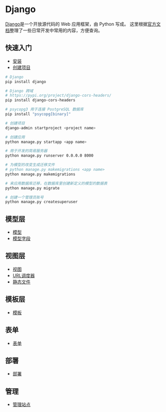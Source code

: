 # Django

[Django](https://www.djangoproject.com/)是一个开放源代码的 Web 应用框架，由 Python 写成。
这里根据[官方文档](https://docs.djangoproject.com/zh-hans/4.2/)整理了一些日常开发中常用的内容，方便查询。

## 快速入门

- [安装](quick/install.md)
- [创建项目](quick/creating.md)

```sh
# Django
pip install django

# Django 跨域
# https://pypi.org/project/django-cors-headers/
pip install django-cors-headers

# psycopg3 用于连接 PostgreSQL 数据库
pip install "psycopg[binary]"

# 创建项目
django-admin startproject <project name>

# 创建应用
python manage.py startapp <app name>

# 用于开发的简易服务器
python manage.py runserver 0.0.0.0 8000

# 为模型的改变生成迁移文件
# python manage.py makemigrations <app name>
python manage.py makemigrations

# 来应用数据库迁移，在数据库里创建新定义的模型的数据表
python manage.py migrate

# 创建一个管理员账号
python manage.py createsuperuser
```

## 模型层

- [模型](model/models.md)
- [模型字段](model/model-field-types.md)

## 视图层

- [视图](view/view.md)
- [URL调度器](view/urls.md)
- [静态文件](view/staticfiles.md)

## 模板层

- [模板](template/template.md)

## 表单

- [表单](form/forms.md)

## 部署

- [部署](deployment/wsgi.md)

## 管理

- [管理站点](admin/admin.md)
